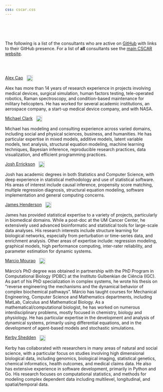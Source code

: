 ```yaml
---
css: cscar.css
---
```


<br>
<br>
<br>

The following is a list of the consultants who are active on [GitHub](https://github.com/CSCAR) with links to their GitHub presence.  For a list of **all** consultants see the [main CSCAR website](http://cscar.research.umich.edu/about/).

<br>
<br>

[Alex Cao](https://github.com/caocscar) &nbsp; <img style='vertical-align:middle;' src='https://avatars0.githubusercontent.com/u/14318360?v=3&s=400' width=20px> 

Alex has more than 14 years of research experience in projects involving medical devices, surgical simulation, human factors testing, tele-operated robotics, Raman spectroscopy, and condition-based maintenance for military helicopters. He has worked for several academic institutions, an aerospace company, a start-up medical device company, and with NASA.
<br>

[Michael Clark](https://github.com/m-clark) &nbsp; <img style='vertical-align:middle;' src='https://avatars2.githubusercontent.com/u/4720569?v=3&s=400' width=20px>

Michael has modeling and consulting experience across varied domains, including social and physical sciences, business, and humanities. He has particular expertise in mixed models, additive models, latent variable models, text analysis, structural equation modeling, machine learning techniques, Bayesian inference, reproducible research practices, data visualization, and efficient programming practices.
<br>

[Josh Errickson](https://github.com/josherrickson) &nbsp; <img style='vertical-align:middle;' src='https://avatars3.githubusercontent.com/u/1674171?v=3&s=400' width=20px>

Josh has academic degrees in both Statistics and Computer Science, with deep experience in statistical methodology and use of statistical software. His areas of interest include causal inference, propensity score matching, multiple regression diagnosis, structural equation modeling, software implementation and general computing concerns.
<br>

[James Henderson](https://github.com/jbhender) &nbsp; <img style='vertical-align:middle;' src='https://avatars2.githubusercontent.com/u/14826537?v=3&s=400' width=20px>

James has provided statistical expertise to a variety of projects, particularly in biomedical domains. While a post-doc at the UM Cancer Center, he extensively used advanced bioinformatic and statistical tools for large-scale data analyses.  His research interests include structure learning for biological networks, especially from perturbation or time-series data, and enrichment analysis.  Other areas of expertise include: regression modeling, graphical models, high performance computing, inter-rater reliability, and parameter estimation for dynamic systems.
<br>

[Marcio Mourao](https://github.com/marcio-mourao) &nbsp; <img style='vertical-align:middle;' src='https://avatars2.githubusercontent.com/u/20603743?v=3&s=400' width=20px>

Márcio’s PhD degree was obtained in partnership with the PhD Program in Computational Biology (PDBC) at the Instituto Gulbenkian de Ciência (IGC).  As part of his PhD specialization in complex systems, he wrote his thesis on “reverse engineering the mechanisms and the dynamical behavior of complex biochemical pathways”. Márcio has taught courses for Mechanical Engineering, Computer Science and Mathematics departments, including MatLab, Calculus and Mathematical Biology. As a mathematical/computational biologist, he has worked on numerous interdisciplinary problems, mostly focused in chemistry, biology and physiology. He has particular expertise in the development and analysis of dynamical systems, primarily using differential equations, and in the development of agent-based models and stochastic simulations.
<br>

[Kerby Shedden](https://github.com/kshedden) &nbsp; <img style='vertical-align:middle;' src='https://avatars0.githubusercontent.com/u/2666691?v=3&s=400' width=20px>

Kerby has collaborated with researchers in many areas of natural and social science, with a particular focus on studies involving high dimensional biological data, including genomics, biological imaging, statistical genetics, chemical informatics, health outcomes, and medical claims data. He also has extensive experience in software development, primarily in Python and Go.  His research focuses on computational statistics, and methods for modeling complex dependent data including multilevel, longitudinal, and spatial/temporal data.
